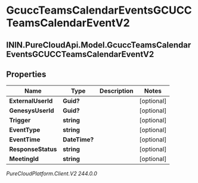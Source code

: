 # GcuccTeamsCalendarEventsGCUCCTeamsCalendarEventV2

## ININ.PureCloudApi.Model.GcuccTeamsCalendarEventsGCUCCTeamsCalendarEventV2

## Properties

|Name | Type | Description | Notes|
|------------ | ------------- | ------------- | -------------|
| **ExternalUserId** | **Guid?** |  | [optional] |
| **GenesysUserId** | **Guid?** |  | [optional] |
| **Trigger** | **string** |  | [optional] |
| **EventType** | **string** |  | [optional] |
| **EventTime** | **DateTime?** |  | [optional] |
| **ResponseStatus** | **string** |  | [optional] |
| **MeetingId** | **string** |  | [optional] |



_PureCloudPlatform.Client.V2 244.0.0_
